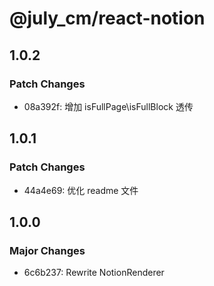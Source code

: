# @july_cm/react-notion

## 1.0.2

### Patch Changes

- 08a392f: 增加 isFullPage\isFullBlock 透传

## 1.0.1

### Patch Changes

- 44a4e69: 优化 readme 文件

## 1.0.0

### Major Changes

- 6c6b237: Rewrite NotionRenderer
